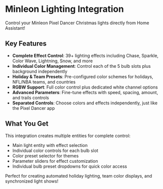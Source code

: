 # Minleon Lighting Integration

Control your Minleon Pixel Dancer Christmas lights directly from Home Assistant!

## Key Features

- **Complete Effect Control**: 39+ lighting effects including Chase, Sparkle, Color Wave, Lightning, Snow, and more
- **Individual Color Management**: Control each of the 5 bulb slots plus background independently
- **Holiday & Team Presets**: Pre-configured color schemes for holidays, NFL/NBA teams, and countries
- **RGBW Support**: Full color control plus dedicated white channel options
- **Advanced Parameters**: Fine-tune effects with speed, spacing, amount, and trails controls
- **Separated Controls**: Choose colors and effects independently, just like the Pixel Dancer app

## What You Get

This integration creates multiple entities for complete control:
- Main light entity with effect selection
- Individual color controls for each bulb slot
- Color preset selector for themes
- Parameter sliders for effect customization
- Individual bulb preset dropdowns for quick color access

Perfect for creating automated holiday lighting, team color displays, and synchronized light shows!